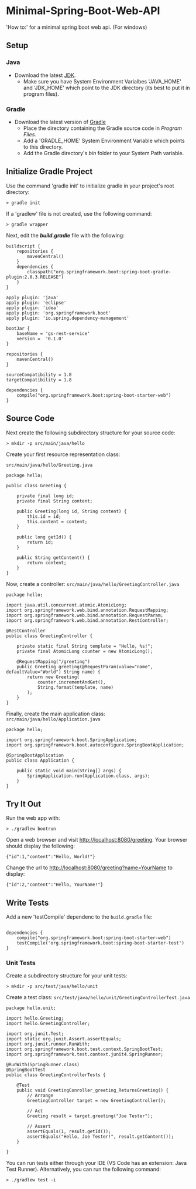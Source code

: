 # Minimal-Spring-Boot-Web-API
'How to:' for a minimal spring boot web api. (For windows)

## Setup
### Java
- Download the latest  [JDK](http://oracle.com/technetwork/java/javase/downloads/index.html).
    - Make sure you have System Environment Varialbes 'JAVA_HOME' and 'JDK_HOME' which point to the JDK directory (its best to put it in program files).

### Gradle
- Download the latest version of [Gradle](https://gradle.org/releases/)
    - Place the directory containing the Gradle source code in *Program Files*.
    - Add a 'GRADLE_HOME' System Environment Variable which points to this directory.
    - Add the Gradle directory's *bin* folder to your System Path variable.

## Initialize Gradle Project
Use the command 'gradle init' to initialize gradle in your project's root directory:
```
> gradle init
```

If a 'gradlew' file is not created, use the following command:
```
> gradle wrapper
```

Next, edit the ***build.gradle*** file with the following:
```
buildscript {
    repositories {
        mavenCentral()
    }
    dependencies {
        classpath("org.springframework.boot:spring-boot-gradle-plugin:2.0.3.RELEASE")
    }
}

apply plugin: 'java'
apply plugin: 'eclipse'
apply plugin: 'idea'
apply plugin: 'org.springframework.boot'
apply plugin: 'io.spring.dependency-management'

bootJar {
    baseName = 'gs-rest-service'
    version =  '0.1.0'
}

repositories {
    mavenCentral()
}

sourceCompatibility = 1.8
targetCompatibility = 1.8

dependencies {
    compile("org.springframework.boot:spring-boot-starter-web")
}
```

## Source Code
Next create the following subdirectory structure for your source code:
```
> mkdir -p src/main/java/hello
```

Create your first resource representation class:
```
src/main/java/hello/Greeting.java
```
```
package hello;

public class Greeting {

    private final long id;
    private final String content;

    public Greeting(long id, String content) {
        this.id = id;
        this.content = content;
    }

    public long getId() {
        return id;
    }

    public String getContent() {
        return content;
    }
}
```

Now, create a controller:
```src/main/java/hello/GreetingController.java```

```
package hello;

import java.util.concurrent.atomic.AtomicLong;
import org.springframework.web.bind.annotation.RequestMapping;
import org.springframework.web.bind.annotation.RequestParam;
import org.springframework.web.bind.annotation.RestController;

@RestController
public class GreetingController {

    private static final String template = "Hello, %s!";
    private final AtomicLong counter = new AtomicLong();

    @RequestMapping("/greeting")
    public Greeting greeting(@RequestParam(value="name", defaultValue="World") String name) {
        return new Greeting(
            counter.incrementAndGet(), 
            String.format(template, name)
        );
    }
}
```

Finally, create the main application class:
```src/main/java/hello/Application.java```

```
package hello;

import org.springframework.boot.SpringApplication;
import org.springframework.boot.autoconfigure.SpringBootApplication;

@SpringBootApplication
public class Application {

    public static void main(String[] args) {
        SpringApplication.run(Application.class, args);
    }
}
```

## Try It Out
Run the web app with:
```
> ./gradlew bootrun
```

Open a web browser and visit [http://localhost:8080/greeting](http://localhost:8080/greeting). Your browser should display the following:
```
{"id":1,"content":"Hello, World!"}
```

Change the url to [http://localhost:8080/greeting?name=YourName](http://localhost:8080/greeting?name=YourName) to display:
```
{"id":2,"content":"Hello, YourName!"}
```

## Write Tests
Add a new 'testCompile' dependenc to the ```build.gradle``` file:
```

dependencies {
    compile("org.springframework.boot:spring-boot-starter-web")
    testCompile('org.springframework.boot:spring-boot-starter-test')
}
```

### Unit Tests
Create a subdirectory structure for your unit tests:

```
> mkdir -p src/test/java/hello/unit
```

Create a test class:
```src/test/java/hello/unit/GreetingControllerTest.java```

```
package hello.unit;

import hello.Greeting;
import hello.GreetingController;

import org.junit.Test;
import static org.junit.Assert.assertEquals;
import org.junit.runner.RunWith;
import org.springframework.boot.test.context.SpringBootTest;
import org.springframework.test.context.junit4.SpringRunner;

@RunWith(SpringRunner.class)
@SpringBootTest
public class GreetingControllerTests {

	@Test
	public void GreetingConroller_greeting_ReturnsGreeting() {
		// Arrange
		GreetingController target = new GreetingController();
		
		// Act
		Greeting result = target.greeting("Joe Tester");

		// Assert
		assertEquals(1, result.getId());
		assertEquals("Hello, Joe Tester!", result.getContent());
	}

}
```

You can run tests either through your IDE (VS Code has an extension: Java Test Runner). Alternatively, you can run the following command:

```
> ./gradlew test -i
```

<!-- ### Integration Tests
Create a subdirectory structure for your tests:

```
> mkdir -p src/test/java/hello/unit
```

Create a test class:
```src/test/java/hello/unit/integration/GreetingControllerTest.java```

```
package hello;

import org.junit.Test;
import static org.junit.Assert.assertEquals;
import org.junit.runner.RunWith;
import org.springframework.boot.test.context.SpringBootTest;
import org.springframework.test.context.junit4.SpringRunner;

@RunWith(SpringRunner.class)
@SpringBootTest
public class GreetingControllerTests {

	@Test
	public void GreetingConroller_greeting_ReturnsGreeting() {
		// Arrange
		GreetingController target = new GreetingController();
		
		// Act
		Greeting result = target.greeting("Joe Tester");

		// Assert
		assertEquals(1, result.getId());
		assertEquals("Hello, Joe Tester!", result.getContent());
	}

}
``` -->